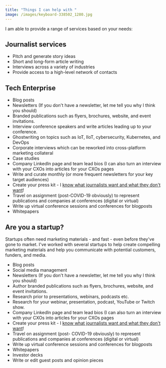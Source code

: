 ```yaml
---
title: "Things I can help with "
image: /images/keyboard-338502_1280.jpg
---
```

I am able to provide a range of services based on your needs: 

## Journalist services

* Pitch and generate story ideas 
* Short and long-form article writing
* Interviews across a variety of industries 
* Provide access to a high-level network of contacts

## Tech Enterprise

* Blog posts 
* Newsletters (If you don't have a newsletter, let me tell you why I think you should)
* Branded publications such as flyers, brochures, website, and event invitations.
* Interview conference speakers and write articles leading up to your conference. 
* Ghostwriting on topics such as IoT, IIoT, cybersecurity, Kubernetes, and DevOps
* Corporate interviews which can be reworked into cross-platform marketing collateral
* Case studies 
* Company LinkedIn page and team lead bios (I can also turn an interview with your CXOs into articles for your CXOs pages
* Write and curate monthly (or more frequent newsletters for your key target audiences)
* Create your press kit - I [know what journalists want and what they don't want](https://hackernoon.com/heres-why-journalists-wont-write-about-your-startup-ti7g338s)!  
* Travel on assignment (post-COVID-19 obviously) to represent publications and companies at conferences (digital or virtual)
* Write up virtual conference sessions and conferences for blogposts 
* Whitepapers

## Are you a startup?

Startups often need marketing materials - and fast - even before they've gone to market. I've worked with several startups to help create compelling marketing materials and help you communicate with potential customers, funders, and media.   

* Blog posts 
* Social media management
* Newsletters (If you don't have a newsletter, let me tell you why I think you should)
* Author branded publications such as flyers, brochures, website, and event invitations.
* Research prior to presentations, webinars, podcasts etc.
* Research for your webinar, presentation, podcast, YouTube or Twitch show. 
* Company LinkedIn page and team lead bios (I can also turn an interview with your CXOs into articles for your CXOs pages
* Create your press kit - I [know what journalists want and what they don't want](https://hackernoon.com/heres-why-journalists-wont-write-about-your-startup-ti7g338s)!
* Travel on assignment (post- COVID-19 obviously) to represent publications and companies at conferences (digital or virtual)
* Write up virtual conference sessions and conferences for blogposts 
* Whitepapers
* Investor decks
* Write or edit guest posts and opinion pieces
